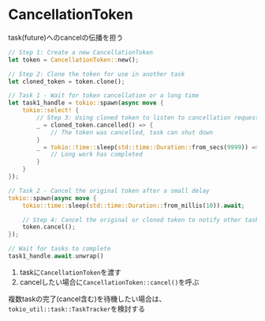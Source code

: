 # CancellationToken

task(future)へのcancelの伝播を担う

```rust
// Step 1: Create a new CancellationToken
let token = CancellationToken::new();

// Step 2: Clone the token for use in another task
let cloned_token = token.clone();

// Task 1 - Wait for token cancellation or a long time
let task1_handle = tokio::spawn(async move {
    tokio::select! {
        // Step 3: Using cloned token to listen to cancellation requests
        _ = cloned_token.cancelled() => {
            // The token was cancelled, task can shut down
        }
        _ = tokio::time::sleep(std::time::Duration::from_secs(9999)) => {
            // Long work has completed
        }
    }
});

// Task 2 - Cancel the original token after a small delay
tokio::spawn(async move {
    tokio::time::sleep(std::time::Duration::from_millis(10)).await;

    // Step 4: Cancel the original or cloned token to notify other tasks about shutting down gracefully
    token.cancel();
});

// Wait for tasks to complete
task1_handle.await.unwrap()
```

1. taskに`CancellationToken`を渡す
2. cancelしたい場合に`CancellationToken::cancel()`を呼ぶ


複数taskの完了(cancel含む)を待機したい場合は、`tokio_util::task::TaskTracker`を検討する
